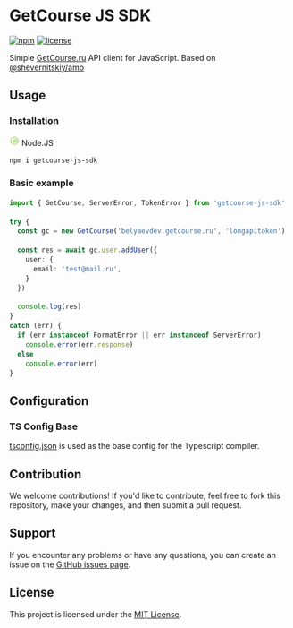 # GetCourse JS SDK

[![npm](https://img.shields.io/npm/v/getcourse-js-sdk?logo=npm&style=flat&labelColor=000)](https://www.npmjs.com/package/getcourse-js-sdk)
[![license](https://img.shields.io/github/license/belyaev-dev/getcourse-js-sdk?style=flat&labelColor=000)](https://github.com/belyaev-dev/getcourse-js-sdk/blob/main/LICENSE)


Simple [GetCourse.ru](http://getcourse.ru) API client for JavaScript.
Based on [@shevernitskiy/amo](https://github.com/shevernitskiy/amo)


## Usage

### Installation

<img height="18" src="https://raw.githubusercontent.com/PKief/vscode-material-icon-theme/main/icons/nodejs.svg"> Node.JS

```powershell
npm i getcourse-js-sdk
```

### Basic example

```ts
import { GetCourse, ServerError, TokenError } from 'getcourse-js-sdk'

try {
  const gc = new GetCourse('belyaevdev.getcourse.ru', 'longapitoken')

  const res = await gc.user.addUser({
    user: {
      email: 'test@mail.ru',
    }
  })

  console.log(res)
}
catch (err) {
  if (err instanceof FormatError || err instanceof ServerError)
    console.error(err.response)
  else
    console.error(err)
}
```

## Configuration

### TS Config Base

[tsconfig.json](https://github.com/tsconfig/bases/tree/main/bases) is used as the base config for the Typescript compiler.

## Contribution

We welcome contributions! If you'd like to contribute, feel free to fork this repository, make your changes, and then submit a pull request.

## Support

If you encounter any problems or have any questions, you can create an issue on the [GitHub issues page](https://github.com/belyaev-dev/getcourse-js-sdk/issues).

## License

This project is licensed under the [MIT License](LICENSE).